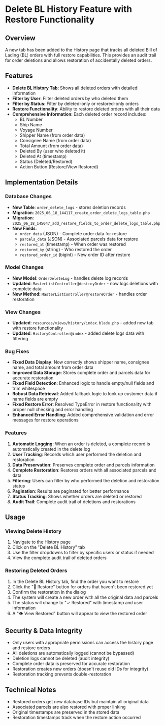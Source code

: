 # Delete BL History Feature with Restore Functionality

## Overview
A new tab has been added to the History page that tracks all deleted Bill of Lading (BL) orders with full restore capabilities. This provides an audit trail for order deletions and allows restoration of accidentally deleted orders.

## Features
- **Delete BL History Tab**: Shows all deleted orders with detailed information
- **Filter by User**: Filter deleted orders by who deleted them
- **Filter by Status**: Filter by deleted-only or restored-only orders
- **Restore Functionality**: Ability to restore deleted orders with all their data
- **Comprehensive Information**: Each deleted order record includes:
  - BL Number
  - Ship Name
  - Voyage Number
  - Shipper Name (from order data)
  - Consignee Name (from order data)
  - Total Amount (from order data)
  - Deleted By (user who deleted it)
  - Deleted At (timestamp)
  - Status (Deleted/Restored)
  - Action Button (Restore/View Restored)

## Implementation Details

### Database Changes
- **New Table**: `order_delete_logs` - stores deletion records
- **Migration**: `2025_06_18_144117_create_order_delete_logs_table.php`
- **Migration**: `2025_06_18_145047_add_restore_fields_to_order_delete_logs_table.php`
- **New Fields**:
  - `order_data` (JSON) - Complete order data for restore
  - `parcels_data` (JSON) - Associated parcels data for restore
  - `restored_at` (timestamp) - When order was restored
  - `restored_by` (string) - Who restored the order
  - `restored_order_id` (bigint) - New order ID after restore

### Model Changes
- **New Model**: `OrderDeleteLog` - handles delete log records
- **Updated**: `MasterListController@destroyOrder` - now logs deletions with complete data
- **New Method**: `MasterListController@restoreOrder` - handles order restoration

### View Changes
- **Updated**: `resources/views/history/index.blade.php` - added new tab with restore functionality
- **Updated**: `HistoryController@index` - added delete logs data with filtering

### Bug Fixes
- **Fixed Data Display**: Now correctly shows shipper name, consignee name, and total amount from order data
- **Improved Data Storage**: Stores complete order and parcels data for accurate restoration
- **Fixed Field Detection**: Enhanced logic to handle empty/null fields and trim whitespace
- **Robust Data Retrieval**: Added fallback logic to look up customer data if name fields are empty
- **Fixed Restore Error**: Resolved TypeError in restore functionality with proper null checking and error handling
- **Enhanced Error Handling**: Added comprehensive validation and error messages for restore operations

### Features
1. **Automatic Logging**: When an order is deleted, a complete record is automatically created in the delete log
2. **User Tracking**: Records which user performed the deletion and restoration
3. **Data Preservation**: Preserves complete order and parcels information
4. **Complete Restoration**: Restores orders with all associated parcels and data
5. **Filtering**: Users can filter by who performed the deletion and restoration status
6. **Pagination**: Results are paginated for better performance
7. **Status Tracking**: Shows whether orders are deleted or restored
8. **Audit Trail**: Complete audit trail of deletions and restorations

## Usage

### Viewing Delete History
1. Navigate to the History page
2. Click on the "Delete BL History" tab
3. Use the filter dropdowns to filter by specific users or status if needed
4. View the complete audit trail of deleted orders

### Restoring Deleted Orders
1. In the Delete BL History tab, find the order you want to restore
2. Click the "🔄 Restore" button for orders that haven't been restored yet
3. Confirm the restoration in the dialog
4. The system will create a new order with all the original data and parcels
5. The status will change to "✓ Restored" with timestamp and user information
6. A "👁️ View Restored" button will appear to view the restored order

## Security & Data Integrity
- Only users with appropriate permissions can access the history page and restore orders
- All deletions are automatically logged (cannot be bypassed)
- Deletion logs cannot be deleted (audit integrity)
- Complete order data is preserved for accurate restoration
- Restoration creates new orders (doesn't reuse old IDs for integrity)
- Restoration tracking prevents double-restoration

## Technical Notes
- Restored orders get new database IDs but maintain all original data
- Associated parcels are also restored with proper linking
- Original timestamps are preserved in the stored data
- Restoration timestamps track when the restore action occurred
